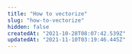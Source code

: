 ```yaml
---
title: "How to vectorize"
slug: "how-to-vectorize"
hidden: false
createdAt: "2021-10-28T08:07:42.539Z"
updatedAt: "2021-11-10T03:19:46.445Z"
---
```

